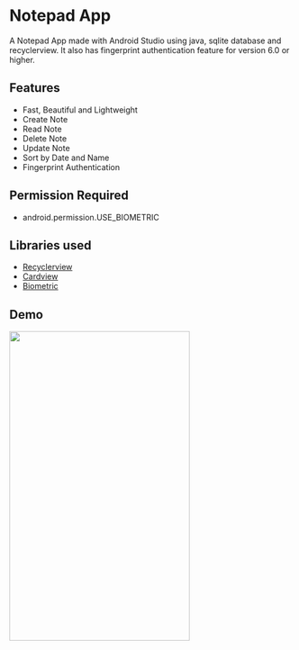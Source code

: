 # Notepad App
A Notepad App made with Android Studio using java, sqlite database and recyclerview. It also has fingerprint authentication feature for version 6.0 or higher.

## Features

* Fast, Beautiful and Lightweight
* Create Note
* Read Note
* Delete Note
* Update Note
* Sort by Date and Name
* Fingerprint Authentication

## Permission Required

* android.permission.USE_BIOMETRIC

## Libraries used

* [Recyclerview](https://developer.android.com/jetpack/androidx/releases/recyclerview)
* [Cardview](https://developer.android.com/jetpack/androidx/releases/cardview)
* [Biometric](https://developer.android.com/jetpack/androidx/releases/biometric)

## Demo

<img src="https://user-images.githubusercontent.com/62876849/88650898-976e5c80-d0e2-11ea-8bd4-48212ad813bf.gif" width="320" height="550">
